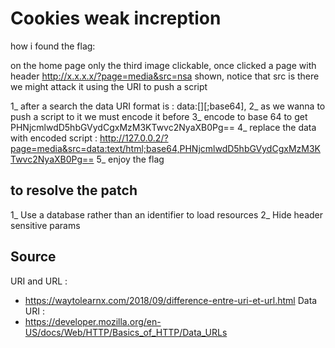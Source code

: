 
# Cookies weak increption

how i found the flag:

on the home page only the third image clickable, once clicked a page with header http://x.x.x.x/?page=media&src=nsa
shown, notice that src is there we might attack it using the URI to push a script 

1_ after a search the data URI format is : data:[<mediatype>][;base64],<data> 
2_ as we wanna to push a script to it we must encode it before
3_ encode <script>alert(1337)</script> to base 64 to get PHNjcmlwdD5hbGVydCgxMzM3KTwvc2NyaXB0Pg==
4_ replace the data with encoded script :
http://127.0.0.2/?page=media&src=data:text/html;base64,PHNjcmlwdD5hbGVydCgxMzM3KTwvc2NyaXB0Pg==
5_ enjoy the flag

## to resolve the patch

1_ Use a database rather than an identifier to load resources
2_ Hide header sensitive params

## Source
URI and URL :
* https://waytolearnx.com/2018/09/difference-entre-uri-et-url.html
Data URI :
* https://developer.mozilla.org/en-US/docs/Web/HTTP/Basics_of_HTTP/Data_URLs